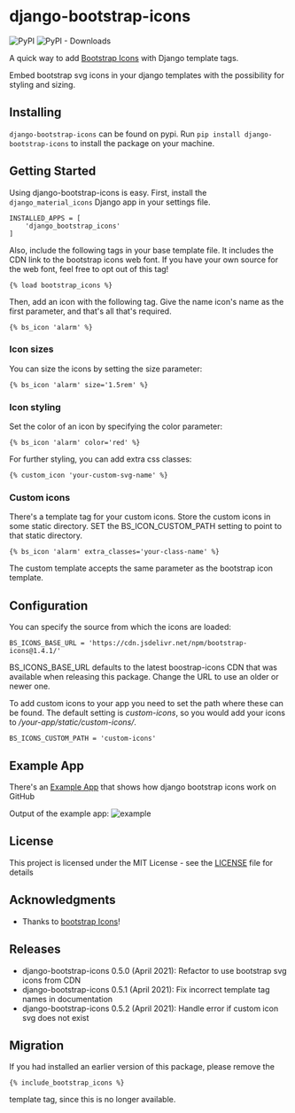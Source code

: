 # django-bootstrap-icons

![PyPI](https://img.shields.io/pypi/v/django-bootstrap-icons)
![PyPI - Downloads](https://img.shields.io/pypi/dm/django-bootstrap-icons)

A quick way to add [Bootstrap Icons](https://icons.getbootstrap.com) with Django 
template tags.

Embed bootstrap svg icons in your django templates with the possibility for styling 
and sizing.

## Installing

`django-bootstrap-icons` can be found on pypi. Run `pip install django-bootstrap-icons` 
to install the package on your machine.

## Getting Started

Using django-bootstrap-icons is easy. First, install the `django_material_icons` 
Django app in your settings file.

```
INSTALLED_APPS = [
    'django_bootstrap_icons'
]
```

Also, include the following tags in your base template file. It includes the 
CDN link to the bootstrap icons web font. If you have your own source for the 
web font, feel free to opt out of this tag!

```
{% load bootstrap_icons %}
```

Then, add an icon with the following tag. Give the name icon's name as the 
first parameter, and that's all that's required.

```
{% bs_icon 'alarm' %}
```

### Icon sizes

You can size the icons by setting the size parameter:

```
{% bs_icon 'alarm' size='1.5rem' %}
```

### Icon styling

Set the color of an icon by specifying the color parameter:

```
{% bs_icon 'alarm' color='red' %}
```

For further styling, you can add extra css classes:

```
{% custom_icon 'your-custom-svg-name' %}
```


### Custom icons
There's a template tag for your custom icons. Store the custom icons in some 
static directory. SET the BS_ICON_CUSTOM_PATH setting to point to that static directory.

```
{% bs_icon 'alarm' extra_classes='your-class-name' %}
```

The custom template accepts the same parameter as the bootstrap icon template.

## Configuration

You can specify the source from which the icons are loaded:

```
BS_ICONS_BASE_URL = 'https://cdn.jsdelivr.net/npm/bootstrap-icons@1.4.1/'
```

BS_ICONS_BASE_URL defaults to the latest boostrap-icons CDN that was available 
when releasing this package. Change the URL to use an older or newer one.

To add custom icons to your app you need to set the path where these can be found. 
The default setting is *custom-icons*, so you would add your icons 
to */your-app/static/custom-icons/*.

```
BS_ICONS_CUSTOM_PATH = 'custom-icons'
```

## Example App

There's an [Example App](https://github.com/christianwgd/django-bootstrap-icons-sample) 
that shows how django bootstrap icons work on GitHub

Output of the example app:
![example](https://github.com/christianwgd/django-bootstrap-icons/blob/master/sample-app-result.png "Sample App Output")


## License

This project is licensed under the MIT License - see the 
[LICENSE](https://github.com/christianwgd/django-bootstrap-icons/blob/master/LICENCE) file for details

## Acknowledgments

* Thanks to [bootstrap Icons](https://icons.getbootstrap.com)!

## Releases

* django-bootstrap-icons 0.5.0 (April 2021): Refactor to use bootstrap svg icons from CDN
* django-bootstrap-icons 0.5.1 (April 2021): Fix incorrect template tag names in documentation
* django-bootstrap-icons 0.5.2 (April 2021): Handle error if custom icon svg does not exist

## Migration

If you had installed an earlier version of this package, please remove the 

```
{% include_bootstrap_icons %}
```

template tag, since this is no longer available.